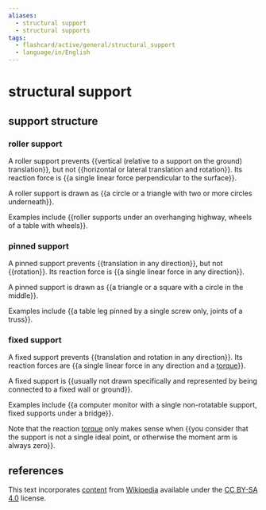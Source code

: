 ```yaml
---
aliases:
  - structural support
  - structural supports
tags:
  - flashcard/active/general/structural_support
  - language/in/English
---
```


# structural support

## support structure

### roller support

A roller support prevents {{vertical (relative to a support on the ground) translation}}, but not {{horizontal or lateral translation and rotation}}. Its reaction force is {{a single linear force perpendicular to the surface}}. <!--SR:!2024-12-16,160,310!2024-11-21,130,290!2025-10-25,382,310-->

A roller support is drawn as {{a circle or a triangle with two or more circles underneath}}. <!--SR:!2025-08-01,287,290-->

Examples include {{roller supports under an overhanging highway, wheels of a table with wheels}}. <!--SR:!2025-03-25,239,330-->

### pinned support

A pinned support prevents {{translation in any direction}}, but not {{rotation}}. Its reaction force is {{a single linear force in any direction}}. <!--SR:!2024-11-05,128,310!2025-03-03,204,310!2025-03-12,212,310-->

A pinned support is drawn as {{a triangle or a square with a circle in the middle}}. <!--SR:!2024-12-06,152,310-->

Examples include {{a table leg pinned by a single screw only, joints of a truss}}. <!--SR:!2025-05-04,223,270-->

### fixed support

A fixed support prevents {{translation and rotation in any direction}}. Its reaction forces are {{a single linear force in any direction and a [torque](torque.md)}}. <!--SR:!2026-05-23,567,330!2024-12-22,164,310-->

A fixed support is {{usually not drawn specifically and represented by being connected to a fixed wall or ground}}. <!--SR:!2025-01-22,176,310-->

Examples include {{a computer monitor with a single non-rotatable support, fixed supports under a bridge}}. <!--SR:!2026-02-20,474,310-->

Note that the reaction [torque](torque.md) only makes sense when {{you consider that the support is not a single ideal point, or otherwise the moment arm is always zero}}. <!--SR:!2024-12-11,156,310-->

## references

This text incorporates [content](https://en.wikipedia.org/wiki/structural_support) from [Wikipedia](Wikipedia.md) available under the [CC BY-SA 4.0](https://creativecommons.org/licenses/by-sa/4.0/) license.
